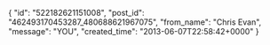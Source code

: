 {
   "id": "522182621151008",
   "post_id": "462493170453287_480688621967075",
   "from_name": "Chris Evan",
   "message": "YOU",
   "created_time": "2013-06-07T22:58:42+0000"
 }
